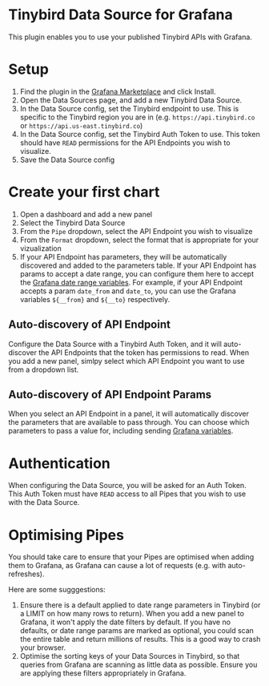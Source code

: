 # Tinybird Data Source for Grafana

This plugin enables you to use your published Tinybird APIs with Grafana.

# Setup

1. Find the plugin in the [Grafana Marketplace](https://github.com/tinybirdco/grafana-tinybird-datasource/) and click Install.
2. Open the Data Sources page, and add a new Tinybird Data Source.
3. In the Data Source config, set the Tinybird endpoint to use. This is specific to the Tinybird region you are in (e.g. `https://api.tinybird.co` or `https://api.us-east.tinybird.co`)
4. In the Data Source config, set the Tinybird Auth Token to use. This token should have `READ` permissions for the API Endpoints you wish to visualize.
5. Save the Data Source config

# Create your first chart

1. Open a dashboard and add a new panel
2. Select the Tinybird Data Source
3. From the `Pipe` dropdown, select the API Endpoint you wish to visualize
4. From the `Format` dropdown, select the format that is appropriate for your vizualization
5. If your API Endpoint has parameters, they will be automatically discovered and added to the parameters table. If your API Endpoint has params to accept a date range, you can configure them here to accept the [Grafana date range variables](https://grafana.com/docs/grafana/v8.5/variables/variable-types/global-variables/). For example, if your API Endpoint accepts a param `date_from` and `date_to`, you can use the Grafana variables `${__from}` and `${__to}` respectively.

## Auto-discovery of API Endpoint
Configure the Data Source with a Tinybird Auth Token, and it will auto-discover the API Endpoints that the token has permissions to read. When you add a new panel, simlpy select which API Endpoint you want to use from a dropdown list.

## Auto-discovery of API Endpoint Params
When you select an API Endpoint in a panel, it will automatically discover the parameters that are available to pass through. You can choose which parameters to pass a value for, including sending [Grafana variables](https://grafana.com/docs/grafana/v8.5/variables/variable-types/global-variables/).

# Authentication

When configuring the Data Source, you will be asked for an Auth Token. This Auth Token must have `READ` access to all Pipes that you wish to use with the Data Source.

# Optimising Pipes

You should take care to ensure that your Pipes are optimised when adding them to Grafana, as Grafana can cause a lot of requests (e.g. with auto-refreshes).

Here are some sugggestions:
1. Ensure there is a default applied to date range parameters in Tinybird (or a LIMIT on how many rows to return). When you add a new panel to Grafana, it won't apply the date filters by default. If you have no defaults, or date range params are marked as optional, you could scan the entire table and return millions of results. This is a good way to crash your browser.
2. Optimise the sorting keys of your Data Sources in Tinybird, so that queries from Grafana are scanning as little data as possible. Ensure you are applying these filters appropriately in Grafana.
